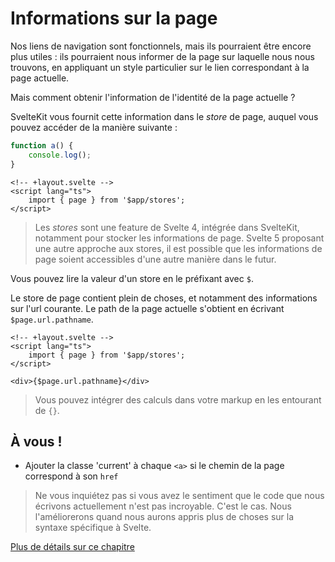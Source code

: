 # Informations sur la page

Nos liens de navigation sont fonctionnels, mais ils pourraient être encore plus utiles : ils pourraient nous informer de la page sur laquelle nous nous trouvons, en appliquant un style particulier sur le lien correspondant à la page actuelle.

Mais comment obtenir l'information de l'identité de la page actuelle ?

SvelteKit vous fournit cette information dans le _store_ de page, auquel vous pouvez accéder de la manière suivante :

```ts
function a() {
	console.log();
}
```

```svelte
<!-- +layout.svelte -->
<script lang="ts">
	import { page } from '$app/stores';
</script>
```

> Les _stores_ sont une feature de Svelte 4, intégrée dans SvelteKit, notamment pour stocker les informations de page. Svelte 5 proposant une autre approche aux stores, il est possible que les informations de page soient accessibles d'une autre manière dans le futur.

Vous pouvez lire la valeur d'un store en le préfixant avec `$`.

Le store de page contient plein de choses, et notamment des informations sur l'url courante. Le path de la page actuelle s'obtient en écrivant `$page.url.pathname`.

```svelte
<!-- +layout.svelte -->
<script lang="ts">
	import { page } from '$app/stores';
</script>

<div>{$page.url.pathname}</div>
```

> Vous pouvez intégrer des calculs dans votre markup en les entourant de `{}`.

## À vous !

<section class='task'>

- Ajouter la classe 'current' à chaque `<a>` si le chemin de la page correspond à son `href`
</section>

> Ne vous inquiétez pas si vous avez le sentiment que le code que nous écrivons actuellement n'est pas incroyable. C'est le cas. Nous l'améliorerons quand nous aurons appris plus de choses sur la syntaxe spécifique à Svelte.

[Plus de détails sur ce chapitre](https://kit.sveltefr.dev/docs/modules#$app-stores-page)
